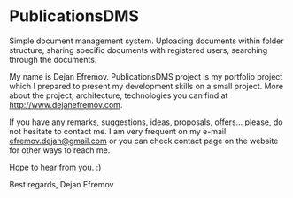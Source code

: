 PublicationsDMS
===============

Simple document management system. Uploading documents within folder structure, sharing specific documents with registered users, searching through the documents.

My name is Dejan Efremov. PublicationsDMS project is my portfolio project which I prepared to present my development skills on a small project. More about the project, architecture, technologies you can find at http://www.dejanefremov.com.

If you have any remarks, suggestions, ideas, proposals, offers... please, do not hesitate to contact me. I am very frequent on my e-mail efremov.dejan@gmail.com or you can check contact page on the website for other ways to reach me.

Hope to hear from you. :)

Best regards,
Dejan Efremov

